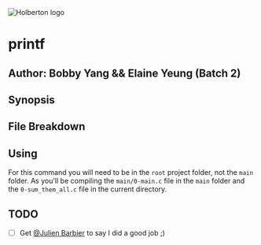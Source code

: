 <img src="https://www.holbertonschool.com/assets/holberton-logo-1cc451260ca3cd297def53f2250a9794810667c7ca7b5fa5879a569a457bf16f.png" alt="Holberton logo">

# printf
## Author: Bobby Yang && Elaine Yeung (Batch 2)

## Synopsis


## File Breakdown

## Using
For this command you will need to be in the `root` project folder, not the `main` folder. As you'll be compiling the `main/0-main.c` file in the `main` folder and the `0-sum_them_all.c` file in the current directory.

## TODO
- [ ] Get [@Julien Barbier](https://github.com/jbarbier) to say I did a good job ;)
